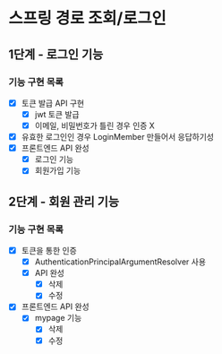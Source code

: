 # 스프링 경로 조회/로그인

## 1단계 - 로그인 기능
### 기능 구현 목록
- [x] 토큰 발급 API 구현
    - [x] jwt 토큰 발급
    - [x] 이메일, 비밀번호가 틀린 경우 인증 X
- [x] 유효한 로그인인 경우 LoginMember 만들어서 응답하기성
- [x] 프론트엔드 API 완성
  - [x] 로그인 기능
  - [x] 회원가입 기능
  
## 2단계 - 회원 관리 기능
### 기능 구현 목록
- [x] 토큰을 통한 인증
  - [x] AuthenticationPrincipalArgumentResolver 사용
  - [x] API 완성
    - [x] 삭제
    - [x] 수정
- [x] 프론트엔드 API 완성
  - [x] mypage 기능
    - [x] 삭제
    - [x] 수정